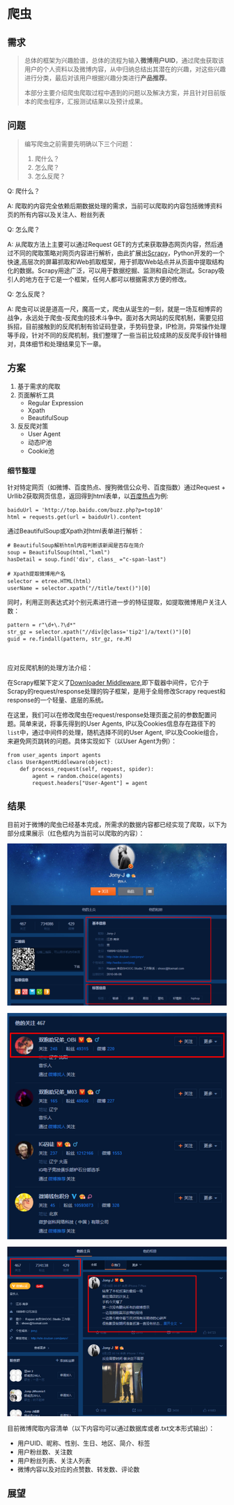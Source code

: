 # **爬虫**

## 需求
> 总体的框架为兴趣脸谱，总体的流程为输入**微博用户UID**，通过爬虫获取该用户的个人资料以及微博内容，从中归纳总结出其潜在的兴趣，对这些兴趣进行分类，最后对该用户根据兴趣分类进行**产品推荐**。
> 
> 本部分主要介绍爬虫爬取过程中遇到的问题以及解决方案，并且针对目前版本的爬虫程序，汇报测试结果以及预计成果。

## 问题
> 编写爬虫之前需要先明确以下三个问题：
> 1. 爬什么？
> 2. 怎么爬？
> 3.  怎么反爬？

Q: 爬什么？

A: 爬取的内容完全依赖后期数据处理的需求，当前可以爬取的内容包括微博资料页的所有内容以及关注人、粉丝列表

Q: 怎么爬？

A: 从爬取方法上主要可以通过Request GET的方式来获取静态网页内容，然后通过不同的爬取策略对网页内容进行解析，由此扩展出[Scrapy](https://scrapy.org/)，Python开发的一个快速,高层次的屏幕抓取和Web抓取框架，用于抓取Web站点并从页面中提取结构化的数据。Scrapy用途广泛，可以用于数据挖掘、监测和自动化测试。Scrapy吸引人的地方在于它是一个框架，任何人都可以根据需求方便的修改。

Q: 怎么反爬？

A: 爬虫可以说是道高一尺，魔高一丈，爬虫从诞生的一刻，就是一场互相博弈的战争，永远处于爬虫-反爬虫的技术斗争中。面对各大网站的反爬机制，需要见招拆招，目前接触到的反爬机制有验证码登录，手势码登录，IP检测，异常操作处理等手段，针对不同的反爬机制，我们整理了一些当前比较成熟的反反爬手段针锋相对，具体细节和处理结果见下一章。

## 方案
1. 基于需求的爬取
2. 页面解析工具
	* Regular Expression
	* Xpath
	* BeautifulSoup
3. 反反爬对策
	* User Agent
	* 动态IP池
	* Cookie池 

### 细节整理

针对特定网页（如微博、百度热点、搜狗微信公众号、百度指数）通过Request + Urllib2获取网页信息，返回得到html表单，以[百度热点](http://top.baidu.com/buzz.php?p=top10)为例: 

    baiduUrl = 'http://top.baidu.com/buzz.php?p=top10'
    html = requests.get(url = baiduUrl).content

通过BeautifulSoup或Xpath对html表单进行解析：

    # BeautifulSoup解析html内容判断该新闻是否存在简介
    soup = BeautifulSoup(html,"lxml")
    hasDetail = soup.find('div', class_ ="c-span-last")

    # Xpath提取微博用户名
    selector = etree.HTML(html）
    userName = selector.xpath("//title/text()")[0]

同时，利用正则表达式对个别元素进行进一步的特征提取，如提取微博用户关注人数：

    pattern = r"\d+\.?\d*"
    str_gz = selector.xpath("//div[@class='tip2']/a/text()")[0]
    guid = re.findall(pattern, str_gz, re.M)
<br></br>
应对反爬机制的处理方法介绍：

在Scrapy框架下定义了[Downloader Middleware](https://doc.scrapy.org/en/latest/topics/downloader-middleware.html),即下载器中间件，它介于Scrapy的request/response处理的钩子框架，是用于全局修改Scrapy request和response的一个轻量、底层的系统。

在这里，我们可以在修改爬虫在request/response处理页面之前的参数配置问题。简单来说，将事先得到的User Agents, IP以及Cookies信息存在路径下的`list`中，通过中间件的处理，随机选择不同的User Agent, IP以及Cookie组合，来避免网页跳转的问题。具体实现如下（以User Agent为例）：

    from user_agents import agents
	class UserAgentMiddleware(object):
	    def process_request(self, request, spider):
	        agent = random.choice(agents)
	        request.headers["User-Agent"] = agent

## 结果
目前对于微博的爬虫已经基本完成，所需求的数据内容都已经实现了爬取，以下为部分成果展示（红色框内为当前可以爬取的内容）：

![Img1](https://github.com/AgentCyrusJr/markdown/raw/master/weekly/img1.PNG)

![Img2](https://github.com/AgentCyrusJr/markdown/raw/master/weekly/img2.PNG)

![Img3](https://github.com/AgentCyrusJr/markdown/raw/master/weekly/img3.PNG)

目前微博爬取内容清单（以下内容均可以通过数据库或者.txt文本形式输出）：
+ 用户UID、昵称、性别、生日、地区、简介、标签
+ 用户粉丝数、关注数
+ 用户粉丝列表、关注人列表
+ 微博内容以及对应的点赞数、转发数、评论数



## 展望







